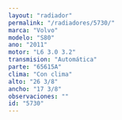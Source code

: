 ```yaml
---
layout: "radiador"
permalink: "/radiadores/5730/"
marca: "Volvo"
modelo: "S80"
ano: "2011"
motor: "L6 3.0 3.2"
transmision: "Automática"
parte: "65615A"
clima: "Con clima"
alto: "26 3/8"
ancho: "17 3/8"
observaciones: ""
id: "5730"
---
```



